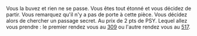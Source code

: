 Vous la buvez et rien ne se passe. Vous êtes tout étonné et vous décidez de partir. Vous remarquez qu'il n'y a pas de porte à cette pièce. Vous décidez alors de chercher un passage secret. Au prix de 2 pts de PSY. Lequel allez vous prendre : le premier rendez vous au [309](309) ou l'autre rendez vous au [517](517).